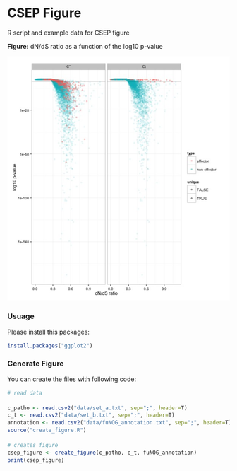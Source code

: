 # CSEP Figure
R script and example data for CSEP figure

**Figure:**
dN/dS ratio as a function of the log10 p-value

![Alt text](figure.jpeg?raw=true "dN/dS ratio as a function of the log10 p-value")

### Usuage ###
Please install this packages:
```R
install.packages("ggplot2")
```

### Generate Figure ###
You can create the files with following code:

```R
# read data

c_patho <- read.csv2("data/set_a.txt", sep=";", header=T)
c_t <- read.csv2("data/set_b.txt", sep=";", header=T)
annotation <- read.csv2("data/fuNOG_annotation.txt", sep=";", header=T)
source("create_figure.R")

# creates figure
csep_figure <- create_figure(c_patho, c_t, fuNOG_annotation)
print(csep_figure)
```